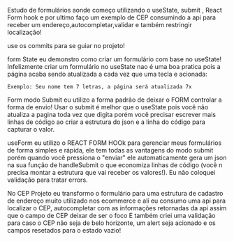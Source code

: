 Estudo de formulários aonde começo utilizando o useState, submit , React Form hook e por ultimo faço um exemplo de CEP consumindo a api para receber um endereço,autocompletar,validar e também restringir localização!

use os commits para se guiar no projeto!

form State eu demonstro como criar um formulário com base no useState! Infelizmente criar um formulário no useState nao é uma boa pratica pois a página acaba sendo atualizada a cada vez que uma tecla e acionada:

    Exemplo: Seu nome tem 7 letras, a página será atualizada 7x

Form modo Submit eu utilizo a forma padrão de deixar o FORM controlar a forma de envio! Usar o submit é melhor que o useState pois você não atualiza a pagina toda vez que digita porém você precisar escrever mais linhas de código ao criar a estrutura do json e a linha do código para capturar o valor.

useForm eu utilizo o REACT FORM HOOk para gerenciar meus formulários de forma simples e rápida, ele tem todas as vantagens do modo submit porém quando você pressiona o "enviar" ele automaticamente gera um json na sua função de handleSubmit o que economiza linhas de código (você n precisa montar a estrutura que vai receber os valores!). Eu não coloquei validação para tratar errors.

No CEP Projeto eu transformo o formulário para uma estrutura de cadastro de endereço muito utilizado nos ecommerce e alí eu consumo uma api para localizar o CEP, autocompletar com as informações retornadas da api assim que o campo de CEP deixar de ser o foco E também criei uma validação para caso o CEP não seja de belo horizonte, um alert seja acionado e os campos resetados para o estado vazio!
